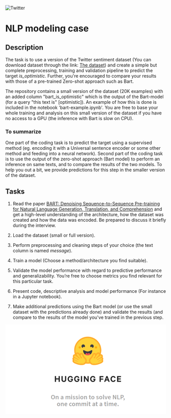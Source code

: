 
![Twitter](twitter.png)

# NLP modeling case

## Description

The task is to use a version of the Twitter sentiment dataset (You can download dataset through the link: [The dataset](https://drive.google.com/file/d/1DnClwbF4OUPS_DCJHJqWmJsNARS8Rfkl/view?usp=sharing)) and create a simple but complete preprocessing, training and validation pipeline to predict the target *is_optimistic*. 
Further, you're encouraged to compare your results with those of a pre-trained Zero-shot approach such as Bart.


The repository contains a small version of the dataset (20K examples) with an added column "bart_is_optimistic" which is the output of the Bart-model (for a query "this text is" [optimistic]). An example of how this is done is included in the notebook 'bart-example.ipynb'. You are free to base your whole training and analysis on this small version of the dataset if you have no access to a GPU (the inference with Bart is slow on CPU). 

### To summarize 

One part of the coding task is to predict the target using a supervised method (eg. encoding it with a Universal sentence encoder or some other method and feeding into a neural network). Second part of the coding task is to use the output of the zero-shot approach (Bart model) to perform an inference on same texts, and to compare the results of the two models. To help you out a bit, we provide predictions for this step in the smaller version of the dataset. 


## Tasks


1. Read the paper [BART: Denoising Sequence-to-Sequence Pre-training for Natural Language Generation, Translation, and Comprehension](https://arxiv.org/abs/1910.13461) and get a high-level understanding of the architecture, how the dataset was created and how the data was encoded. Be prepared to discuss it briefly during the interview.

2. Load the dataset (small or full version). 

3. Perform preprocessing and cleaning steps of your choice (the text column is named *message*).

4. Train a model (Choose a method/architecture you find suitable).

5. Validate the model performance with regard to predictive performance and generalizability. You’re free to choose metrics you find relevant for this particular task.

6. Present code, descriptive analysis and model performance (For instance in a Jupyter notebook).

7. Make additional predictions using the Bart model (or use the small dataset with the predictions already done) and validate the results (and compare to the results of the model you've trained in the previous step.




![Huggingface](huggingface.png)